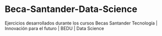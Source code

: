 # Beca-Santander-Data-Science
Ejercicios desarrollados durante los cursos Becas Santander Tecnología | Innovación para el futuro | BEDU | Data Science

